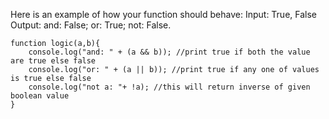 Here is an example of how your function should behave:
Input:   True, False
Output:  and: False; or: True; not: False.
```
function logic(a,b){
	console.log("and: " + (a && b)); //print true if both the value are true else false
	console.log("or: " + (a || b)); //print true if any one of values is true else false
	console.log("not a: "+ !a); //this will return inverse of given boolean value
}
```

